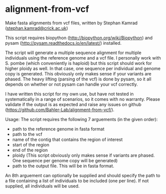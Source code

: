 # alignment-from-vcf
Make fasta alignments from vcf files, written by Stephan Kamrad (stephan.kamrad@crick.ac.uk)

This script requires biopython (http://biopython.org/wiki/Biopython) and pysam (http://pysam.readthedocs.io/en/latest/) installed.

The script will generate a multiple sequence alignment for multiple individuals using the reference genome and a vcf file.
I personally work with S. pombe (which conveniently is haploid) but this script should work for higher ploidy as well. In that case, one sequence per individual and genome copy is generated. This obviously only makes sense if your variants are phased. The heavy lifting (parsing of the vcf) is done by pysam, so it all depends on whether or not pysam can handle your vcf correctly. 

I have written this script for my own use, but have not tested in systematically in a range of scenarios, so it comes with no warranty. Please validate if the output is as expected and raise any issues on github (https://github.com/Bahler-Lab/alignment-from-vcf/).

Usage:
The script requires the following 7 arguements (in the given order):
- path to the reference genome in fasta format
- path to the vcf
- name of the contig that contains the region of interest
- start of the region
- end of the region
- ploidy (This script obviously only makes sense if variants are phased. One sequence per genome copy will be generated)
- path to the output file. This will be in fasta format.

An 8th arguement can optionally be supplied and should specify the path to a file containing a list of individuals to be included (one per line). If not supplied, all individuals will be used.

